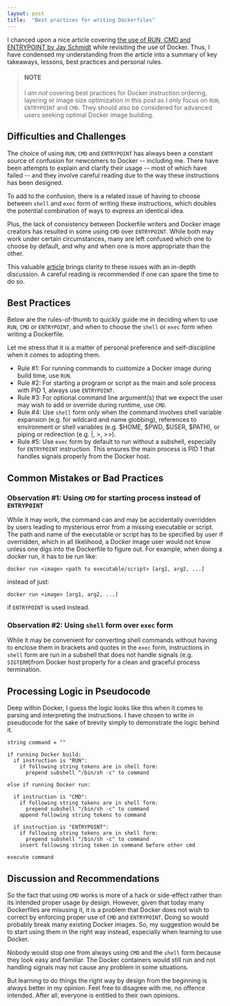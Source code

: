 ```yaml
---
layout: post
title:  "Best practices for writing Dockerfiles"
---
```


I chanced upon a nice article covering 
[the use of RUN, CMD and ENTRYPOINT by Jay Schmidt][run-cmd-entrypoint] 
while revisiting the use of Docker. Thus, I have condensed my understanding 
from the article into a summary of key takeaways, lessons, best practices and 
personal rules.

> #### NOTE
>
> I *am not* covering best practices for Docker instruction ordering, layering 
> or image size optimization in this post as I only focus on `RUN`, `ENTRYPOINT` 
> and `CMD`. They should also be considered for advanced users seeking optimal
> Docker image building.

## Difficulties and Challenges

The choice of using `RUN`, `CMD` and `ENTRYPOINT` has always been a constant 
source of confusion for newcomers to Docker -- including me. There have been
attempts to explain and clarify their usage -- most of which have failed -- and
they involve careful reading due to the way these instructions has been 
designed.

To add to the confusion, there is a related issue of having to choose between 
`shell` and `exec` form of writing these instructions, which doubles the 
potential combination of ways to express an identical idea.

Plus, the lack of consistency between Dockerfile writers and Docker image
creators has resulted in some using `CMD` over `ENTRYPOINT`. While both may work 
under certain circumstances, many are left confused which one to choose by 
default, and why and when one is more appropriate than the other.

This valuable [article][run-cmd-entrypoint] brings clarity to these issues with 
an in-depth discussion. A careful reading is recommended if one can spare the 
time to do so.

## Best Practices

Below are the rules-of-thumb to quickly guide me in deciding when to use `RUN`, 
`CMD` or `ENTRYPOINT`, and when to choose the `shell` or `exec` form when 
writing a Dockerfile. 

Let me stress that it is a matter of personal preference and self-discipline 
when it comes to adopting them.

* Rule #1: For running commands to customize a Docker image during build time, 
use `RUN`.
* Rule #2: For starting a program or script as the main and sole process with 
PID 1, always use `ENTRYPOINT`.
* Rule #3: For optional command line argument(s) that we expect the user may 
wish to add or override during runtime, use `CMD`.
* Rule #4: Use `shell` form only when the command involves shell variable 
expansion (e.g. for wildcard and name globbing), references to environment or 
shell variables (e.g. $HOME, $PWD, $USER, $PATH), or piping or redirection 
(e.g. \|, \>, \>\>).
* Rule #5: Use `exec` form by default to run without a subshell, especially for 
`ENTRYPOINT` instruction. This ensures the main process is PID 1 that handles
signals properly from the Docker host.

## Common Mistakes or Bad Practices

### Observation #1: Using `CMD` for starting process instead of `ENTRYPOINT`

While it may work, the command can and may be accidentally overridden by
users leading to mysterious error from a missing executable or script. The path 
and name of the executable or script has to be specified by user if overridden, 
which in all likelihood, a Docker image user would not know unless one digs 
into the Dockerfile to figure out. For example, when doing a docker run, it has 
to be run like:
 
```shell
docker run <image> <path to executable/script> [arg1, arg2, ...]
```

instead of just:

```shell
docker run <image> [arg1, arg2, ...]
```

if `ENTRYPOINT` is used instead.

### Observation #2: Using `shell` form over `exec` form

While it may be convenient for converting shell commands without having to 
enclose them in brackets and quotes in the `exec` form, instructions in `shell`
form are run in a subshell that does not handle signals (e.g. `SIGTERM`)from 
Docker host properly for a clean and graceful process termination.

## Processing Logic in Pseudocode 

Deep within Docker, I guess the logic looks like this when it comes to parsing 
and interpreting the instructions. I have chosen to write in pseudocode for the 
sake of brevity simply to demonstrate the logic behind it.

```
string command = ""

if running Docker build:
  if instruction is "RUN":
    if following string tokens are in shell form:
      prepend subshell "/bin/sh -c" to command
      
else if running Docker run:
  
  if instruction is "CMD":
    if following string tokens are in shell form:
      prepend subshell "/bin/sh -c" to command
    append following string tokens to command 
    
  if instruction is "ENTRYPOINT":
    if following string tokens are in shell form:
      prepend subshell "/bin/sh -c" to command
    insert following string token in command before other cmd
    
execute command
```

## Discussion and Recommendations

So the fact that using `CMD` works is more of a hack or side-effect rather than 
its intended proper usage by design. However, given that today many Dockerfiles 
are misusing it, it is a problem that Docker does not wish to correct by 
enforcing proper use of `CMD` and `ENTRYPOINT`. Doing so would probably break 
many existing Docker images. So, my suggestion would be to start using them in 
the right way instead, especially when learning to use Docker.

Nobody would stop one from always using `CMD` and the `shell` form because they 
look easy and familiar. The Docker containers would still run and not handling
signals may not cause any problem in some situations.

But learning to do things the right way by design from the beginning is always 
better in my opinion. Feel free to disagree with me, no offence intended. After
all, everyone is entitled to their own opinions.

[run-cmd-entrypoint]: https://www.docker.com/blog/docker-best-practices-choosing-between-run-cmd-and-entrypoint/